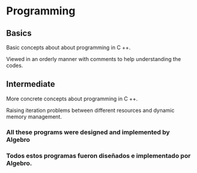 # Programming

## Basics

Basic concepts about about programming in C ++.

Viewed in an orderly manner with comments to help understanding the codes.


## Intermediate

More concrete concepts about programming in C ++.

Raising iteration problems between different resources and dynamic memory management.


### All these programs were designed and implemented by Algebro
### Todos estos programas fueron diseñados e implementado por Algebro.
